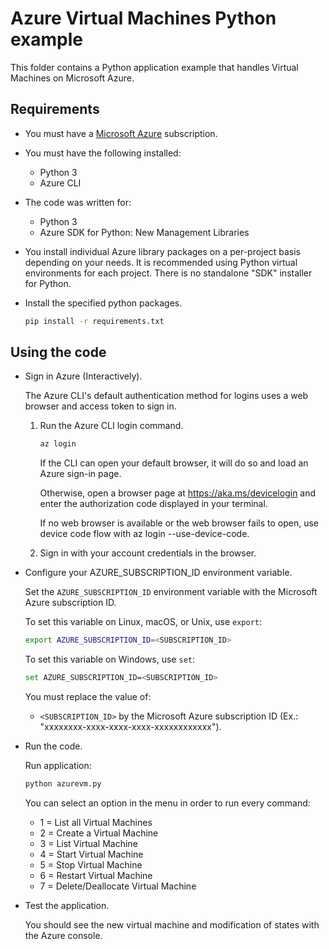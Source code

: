 # Azure Virtual Machines Python example

This folder contains a Python application example that handles Virtual Machines on Microsoft Azure.

## Requirements

* You must have a [Microsoft Azure](https://azure.microsoft.com/) subscription.

* You must have the following installed:
  * Python 3
  * Azure CLI
  
* The code was written for:
  * Python 3
  * Azure SDK for Python: New Management Libraries
  
* You install individual Azure library packages on a per-project basis depending on your needs. It is recommended using Python virtual environments for each project. There is no standalone "SDK" installer for Python.

* Install the specified python packages.

  ```bash
  pip install -r requirements.txt
  ```

## Using the code

* Sign in Azure (Interactively).

  The Azure CLI's default authentication method for logins uses a web browser and access token to sign in.

  1. Run the Azure CLI login command.

      ```bash
      az login
      ```

      If the CLI can open your default browser, it will do so and load an Azure sign-in page.

      Otherwise, open a browser page at https://aka.ms/devicelogin and enter the authorization code displayed in your terminal.

      If no web browser is available or the web browser fails to open, use device code flow with az login --use-device-code.

  2. Sign in with your account credentials in the browser.

* Configure your AZURE_SUBSCRIPTION_ID environment variable.

  Set the `AZURE_SUBSCRIPTION_ID` environment variable with the Microsoft Azure subscription ID.

  To set this variable on Linux, macOS, or Unix, use `export`:

  ```bash
  export AZURE_SUBSCRIPTION_ID=<SUBSCRIPTION_ID>
  ```

  To set this variable on Windows, use `set`:

  ```bash
  set AZURE_SUBSCRIPTION_ID=<SUBSCRIPTION_ID>
  ```

  You must replace the value of:

  * `<SUBSCRIPTION_ID>` by the Microsoft Azure subscription ID (Ex.: "xxxxxxxx-xxxx-xxxx-xxxx-xxxxxxxxxxxx").

* Run the code.

  Run application:

  ```bash
  python azurevm.py
  ```

  You can select an option in the menu in order to run every command:

  * 1 = List all Virtual Machines
  * 2 = Create a Virtual Machine
  * 3 = List Virtual Machine
  * 4 = Start Virtual Machine
  * 5 = Stop Virtual Machine
  * 6 = Restart Virtual Machine
  * 7 = Delete/Deallocate Virtual Machine

* Test the application.

  You should see the new virtual machine and modification of states with the Azure console.
